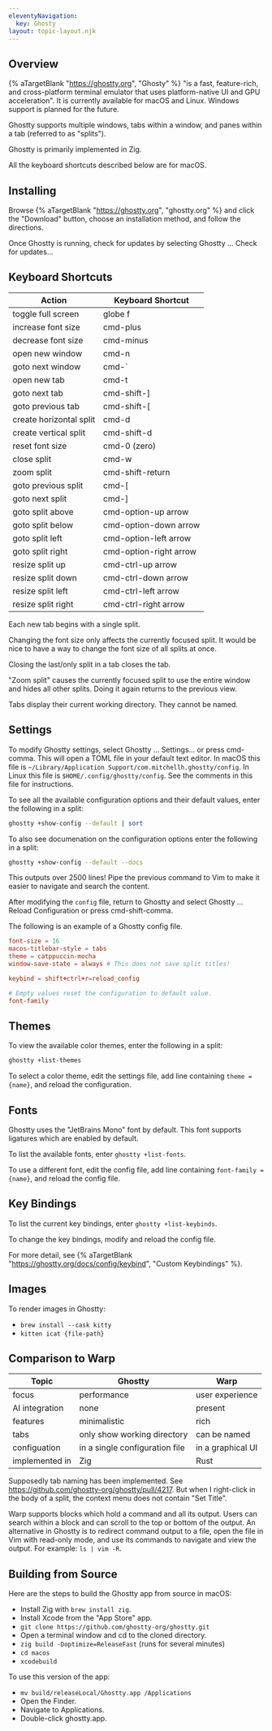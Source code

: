 ```yaml
---
eleventyNavigation:
  key: Ghosty
layout: topic-layout.njk
---
```


## Overview

{% aTargetBlank "https://ghostty.org", "Ghosty" %}
"is a fast, feature-rich, and cross-platform terminal emulator
that uses platform-native UI and GPU acceleration".
It is currently available for macOS and Linux.
Windows support is planned for the future.

Ghostty supports multiple windows, tabs within a window,
and panes within a tab (referred to as "splits").

Ghostty is primarily implemented in Zig.

All the keyboard shortcuts described below are for macOS.

## Installing

Browse {% aTargetBlank "https://ghostty.org", "ghostty.org" %}
and click the "Download" button, choose an installation method,
and follow the directions.

Once Ghostty is running, check for updates
by selecting Ghostty ... Check for updates...

## Keyboard Shortcuts

| Action                  | Keyboard Shortcut      |
| ----------------------- | ---------------------- |
| toggle full screen      | globe f                |
| increase font size      | cmd-plus               |
| decrease font size      | cmd-minus              |
| open new window         | cmd-n                  |
| goto next window        | cmd-`                  |
| open new tab            | cmd-t                  |
| goto next tab           | cmd-shift-]            |
| goto previous tab       | cmd-shift-[            |
| create horizontal split | cmd-d                  |
| create vertical split   | cmd-shift-d            |
| reset font size         | cmd-0 (zero)           |
| close split             | cmd-w                  |
| zoom split              | cmd-shift-return       |
| goto previous split     | cmd-[                  |
| goto next split         | cmd-]                  |
| goto split above        | cmd-option-up arrow    |
| goto split below        | cmd-option-down arrow  |
| goto split left         | cmd-option-left arrow  |
| goto split right        | cmd-option-right arrow |
| resize split up         | cmd-ctrl-up arrow      |
| resize split down       | cmd-ctrl-down arrow    |
| resize split left       | cmd-ctrl-left arrow    |
| resize split right      | cmd-ctrl-right arrow   |

Each new tab begins with a single split.

Changing the font size only affects the currently focused split.
It would be nice to have a way to change the font size of all splits at once.

Closing the last/only split in a tab closes the tab.

"Zoom split" causes the currently focused split to use the entire window
and hides all other splits.
Doing it again returns to the previous view.

Tabs display their current working directory.
They cannot be named.

## Settings

To modify Ghostty settings, select Ghostty ... Settings... or press cmd-comma.
This will open a TOML file in your default text editor.
In macOS this file is
`~/Library/Application Support/com.mitchellh.ghostty/config`.
In Linux this file is `$HOME/.config/ghostty/config`.
See the comments in this file for instructions.

To see all the available configuration options and their default values,
enter the following in a split:

```bash
ghostty +show-config --default | sort
```

To also see documenation on the configuration options
enter the following in a split:

```bash
ghostty +show-config --default --docs
```

This outputs over 2500 lines!
Pipe the previous command to Vim to make it easier
to navigate and search the content.

After modifying the `config` file, return to Ghostty
and select Ghostty ... Reload Configuration or press cmd-shift-comma.

The following is an example of a Ghostty config file.

```toml
font-size = 16
macos-titlebar-style = tabs
theme = catppuccin-mocha
window-save-state = always # This does not save split titles!

keybind = shift+ctrl+r=reload_config

# Empty values reset the configuration to default value.
font-family
```

## Themes

To view the available color themes, enter the following in a split:

```bash
ghostty +list-themes
```

To select a color theme, edit the settings file,
add line containing `theme = {name}`, and reload the configuration.

## Fonts

Ghostty uses the "JetBrains Mono" font by default.
This font supports ligatures which are enabled by default.

To list the available fonts, enter `ghostty +list-fonts`.

To use a different font, edit the config file,
add line containing `font-family = {name}`, and reload the config file.

## Key Bindings

To list the current key bindings, enter `ghostty +list-keybinds`.

To change the key bindings, modify and reload the config file.

For more detail, see {% aTargetBlank "https://ghostty.org/docs/config/keybind",
"Custom Keybindings" %}.

## Images

To render images in Ghostty:

- `brew install --cask kitty`
- `kitten icat {file-path}`

## Comparison to Warp

| Topic          | Ghostty                        | Warp              |
| -------------- | ------------------------------ | ----------------- |
| focus          | performance                    | user experience   |
| AI integration | none                           | present           |
| features       | minimalistic                   | rich              |
| tabs           | only show working directory    | can be named      |
| configuation   | in a single configuration file | in a graphical UI |
| implemented in | Zig                            | Rust              |

Supposedly tab naming has been implemented.
See https://github.com/ghostty-org/ghostty/pull/4217.
But when I right-click in the body of a split,
the context menu does not contain "Set Title".

Warp supports blocks which hold a command and all its output.
Users can search within a block and
can scroll to the top or bottom of the output.
An alternative in Ghostty is to redirect command output to a file,
open the file in Vim with read-only mode,
and use its commands to navigate and view the output.
For example: `ls | vim -R`.

## Building from Source

Here are the steps to build the Ghostty app from source in macOS:

- Install Zig with `brew install zig`.
- Install Xcode from the "App Store" app.
- `git clone https://github.com/ghostty-org/ghostty.git`
- Open a terminal window and cd to the cloned directory.
- `zig build -Doptimize=ReleaseFast` (runs for several minutes)
- `cd macos`
- `xcodebuild`

To use this version of the app:

- `mv build/releaseLocal/Ghostty.app /Applications`
- Open the Finder.
- Navigate to Applications.
- Double-click ghostty.app.
